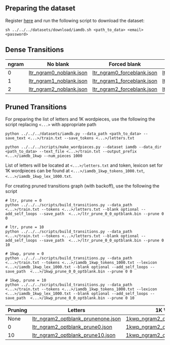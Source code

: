 ## Preparing the dataset

Register [here](https://fki.tic.heia-fr.ch/login) and run the following script to download the dataset:
```
sh ../../../datasets/download/iamdb.sh <path_to_data> <email> <password>
```

## Dense Transitions

| ngram      | No blank | Forced blank | Optonal blank |
| ----------- | ----------- | ----------- | ----------- |
| 0      | [ltr_ngram0_noblank.json](ltr_ngram0_noblank.json)  | [ltr_ngram0_forceblank.json](ltr_ngram0_forceblank.json)   | [ltr_ngram0_optblank.json](ltr_ngram0_optblank.json)       |
| 1   | [ltr_ngram1_noblank.json](ltr_ngram1_noblank.json)       | [ltr_ngram1_forceblank.json](ltr_ngram1_forceblank.json) | [ltr_ngram1_optblank.json](ltr_ngram1_optblank.json)       |
| 2   | [ltr_ngram2_noblank.json](ltr_ngram2_noblank.json)        | [ltr_ngram2_forceblank.json](ltr_ngram2_forceblank.json) | [ltr_ngram2_optblank.json](ltr_ngram2_optblank.json)       |


## Pruned Transitions

For preparing the list of letters and 1K wordpieces, use the following the script replacing `<...>` with appropriate path
```
python ../../../datasets/iamdb.py --data_path <path_to_data> --save_text <...>/train.txt --save_tokens <...>/letters.txt

python ../../../scripts/make_wordpieces.py --dataset iamdb --data_dir <path_to_data> --text_file <...>/train.txt --output_prefix <...>/iamdb_1kwp --num_pieces 1000
```

List of letters will be located at `<...>/letters.txt` and token, lexicon set for 1K wordpieces can be found at `<...>/iamdb_1kwp_tokens_1000.txt`, `<...>/iamdb_1kwp_lex_1000.txt`. 

For creating pruned transitions graph (with backoff), use the following the script 
```
# ltr, prune = 0
python ../../../scripts/build_transitions.py --data_path <...>/train.txt --tokens <...>/letters.txt --blank optional --add_self_loops --save_path  <...>/ltr_prune_0_0_optblank.bin --prune 0 0

# ltr, prune = 10
python ../../../scripts/build_transitions.py --data_path <...>/train.txt --tokens <...>/letters.txt --blank optional --add_self_loops --save_path  <...>/ltr_prune_0_0_optblank.bin --prune 0 10

# 1kwp, prune = 0
python ../../../scripts/build_transitions.py --data_path <...>/train.txt --tokens <...>/iamdb_1kwp_tokens_1000.txt --lexicon <...>/iamdb_1kwp_lex_1000.txt --blank optional --add_self_loops --save_path  <...>/1kwp_prune_0_0_optblank.bin --prune 0 0

# 1kwp, prune = 10
python ../../../scripts/build_transitions.py --data_path <...>/train.txt --tokens <...>/iamdb_1kwp_tokens_1000.txt --lexicon <...>/iamdb_1kwp_lex_1000.txt --blank optional --add_self_loops --save_path  <...>/1kwp_prune_0_0_optblank.bin --prune 0 10
```

| Pruning      | Letters | 1K Wordpieces | 
| ----------- | ----------- | ----------- | 
| None      | [ltr_ngram2_optblank_prunenone.json](ltr_ngram2_optblank_prunenone.json)  | [1kwp_ngram2_optblank_prunenone.json](1kwp_ngram2_optblank_prunenone.json)   | 
| 0   | [ltr_ngram2_optblank_prune0.json](ltr_ngram2_optblank_prune0.json)       | [1kwp_ngram2_optblank_prune0.json](1kwp_ngram2_optblank_prune0.json) | 
| 10   | [ltr_ngram2_optblank_prune10.json](ltr_ngram2_optblank_prune10.json)        | [1kwp_ngram2_optblank_prune10.json](1kwp_ngram2_optblank_prune10.json) | 



